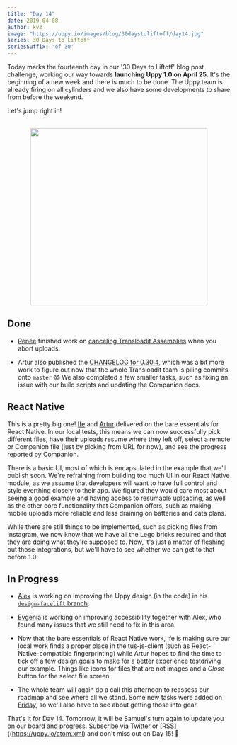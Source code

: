 ```yaml
---
title: "Day 14"
date: 2019-04-08
author: kvz
image: "https://uppy.io/images/blog/30daystoliftoff/day14.jpg"
series: 30 Days to Liftoff
seriesSuffix: 'of 30'
---
```


Today marks the fourteenth day in our '30 Days to Liftoff' blog post challenge, working our way towards **launching Uppy 1.0 on April 25**. It's the beginning of a new week and there is much to be done. The Uppy team is already firing on all cylinders and we also have some developments to share from before the weekend.

Let's jump right in!

<center><br /><img width="400" src="/images/blog/30daystoliftoff/day14.jpg"><br /></center>

<!--more-->

## Done

- [Renée](https://github.com/goto-bus-stop) finished work on [canceling Transloadit Assemblies](https://github.com/transloadit/uppy/pull/1431) when you abort uploads.

- Artur also published the [CHANGELOG for 0.30.4](https://github.com/transloadit/uppy/commit/845369f0e56b49ab51d4d01909dfdac6f60b1748), which was a bit more work to figure out now that the whole Transloadit team is piling commits onto `master` :scream: We also completed a few smaller tasks, such as fixing an issue with our build scripts and updating the Companion docs.

## React Native

This is a pretty big one! [Ife](https://github.com/ifedapoolarewaju) and [Artur](https://github.com/arturi) delivered on the bare essentials for React Native. In our local tests, this means we can now successfully pick different files, have their uploads resume where they left off, select a remote or Companion file (just by picking from URL for now), and see the progress reported by Companion. 

There is a basic UI, most of which is encapsulated in the example that we'll publish soon. We're refraining from building too much UI in our React Native module, as we assume that developers will want to have full control and style everthing closely to their app. We figured they would care most about seeing a good example and having access to resumable uploading, as well as the other core functionality that Companion offers, such as making mobile uploads more reliable and less draining on batteries and data plans. 

While there are still things to be implemented, such as picking files from Instagram, we now know that we have all the Lego bricks required and that they are doing what they're supposed to. Now, it's just a matter of fleshing out those integrations, but we'll have to see whether we can get to that before 1.0!

## In Progress

- [Alex](https://github.com/nqst) is working on improving the Uppy design (in the code) in his [`design-facelift` branch](https://github.com/transloadit/uppy/compare/master...nqst:design-facelift).

- [Evgenia](https://github.com/lakesare) is working on improving accessibility together with Alex, who found many issues that we still need to fix in this area.

- Now that the bare essentials of React Native work, Ife is making sure our local work finds a proper place in the tus-js-client (such as React-Native-compatible fingerprinting) while Artur hopes to find the time to tick off a few design goals to make for a better experience testdriving our example. Things like icons for files that are not images and a _Close_ button for the select file screen.

- The whole team will again do a call this afternoon to reassess our roadmap and see where all we stand. Some new tasks were added on [Friday](/blog/2019/04/liftoff-11/), so we'll also have to see about getting those into gear.


That's it for Day 14. Tomorrow, it will be Samuel's turn again to update you on our board and progress. Subscribe via [Twitter](https://twitter.com/uppy_io) or [RSS]((https://uppy.io/atom.xml) and don't miss out on Day 15! :dog:
